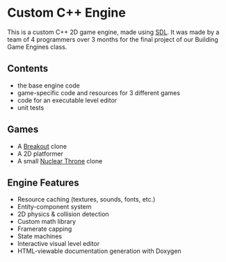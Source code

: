 # Custom C++ Engine
This is a custom C++ 2D game engine, made using [SDL](https://www.libsdl.org/). It was made by a team of 4 programmers over 3 months for the final project of our Building Game Engines class.

## Contents
- the base engine code
- game-specific code and resources for 3 different games
- code for an executable level editor
- unit tests

## Games
- A [Breakout](https://en.wikipedia.org/wiki/Breakout) clone
- A 2D platformer
- A small [Nuclear Throne](https://store.steampowered.com/app/242680/Nuclear_Throne/) clone

## Engine Features
- Resource caching (textures, sounds, fonts, etc.)
- Entity-component system
- 2D physics & collision detection
- Custom math library
- Framerate capping
- State machines
- Interactive visual level editor
- HTML-viewable documentation generation with Doxygen
